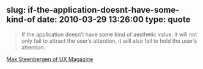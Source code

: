 slug: if-the-application-doesnt-have-some-kind-of
date: 2010-03-29 13:26:00
type: quote
---

> If the application doesn’t have some kind of aesthetic value, it will not only fail to attract the user’s attention, it will also fail to hold the user’s attention.

[Max Steenbergen of UX Magazine](http://uxmag.com/design/eye-candy-vs-bare-bones-in-ui-design)
